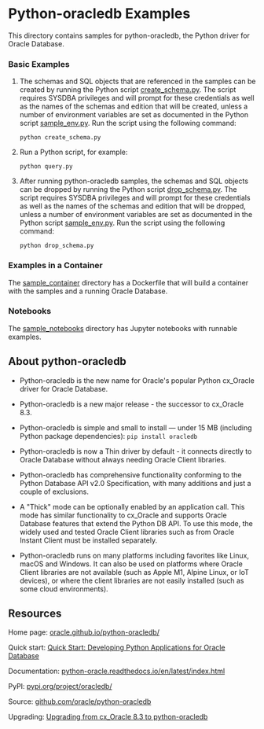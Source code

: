 # Python-oracledb Examples

This directory contains samples for python-oracledb, the Python driver for
Oracle Database.

### Basic Examples

1.  The schemas and SQL objects that are referenced in the samples can be
    created by running the Python script [create_schema.py][1]. The script
    requires SYSDBA privileges and will prompt for these credentials as well as
    the names of the schemas and edition that will be created, unless a number
    of environment variables are set as documented in the Python script
    [sample_env.py][2]. Run the script using the following command:

        python create_schema.py

2.  Run a Python script, for example:

        python query.py

3.  After running python-oracledb samples, the schemas and SQL objects can be
    dropped by running the Python script [drop_schema.py][3]. The script
    requires SYSDBA privileges and will prompt for these credentials as well as
    the names of the schemas and edition that will be dropped, unless a number
    of environment variables are set as documented in the Python script
    [sample_env.py][2]. Run the script using the following command:

        python drop_schema.py

### Examples in a Container

The [sample_container](./sample_container) directory has a Dockerfile that will
build a container with the samples and a running Oracle Database.

### Notebooks

The [sample_notebooks](./sample_notebooks) directory has Jupyter notebooks with
runnable examples.

## About python-oracledb

- Python-oracledb is the new name for Oracle's popular Python cx_Oracle driver
  for Oracle Database.

- Python-oracledb is a new major release - the successor to cx_Oracle 8.3.

- Python-oracledb is simple and small to install — under 15 MB (including
  Python package dependencies): `pip install oracledb`

- Python-oracledb is now a Thin driver by default - it connects directly to
  Oracle Database without always needing Oracle Client libraries.

- Python-oracledb has comprehensive functionality conforming to the Python
  Database API v2.0 Specification, with many additions and just a couple of
  exclusions.

- A "Thick" mode can be optionally enabled by an application call. This mode
  has similar functionality to cx_Oracle and supports Oracle Database features
  that extend the Python DB API. To use this mode, the widely used and tested
  Oracle Client libraries such as from Oracle Instant Client must be installed
  separately.

- Python-oracledb runs on many platforms including favorites like Linux, macOS
  and Windows. It can also be used on platforms where Oracle Client libraries
  are not available (such as Apple M1, Alpine Linux, or IoT devices), or where
  the client libraries are not easily installed (such as some cloud
  environments).

## Resources

Home page: [oracle.github.io/python-oracledb/](https://oracle.github.io/python-oracledb/)

Quick start: [Quick Start: Developing Python Applications for Oracle Database](https://www.oracle.com/database/technologies/appdev/python/quickstartpythononprem.html)

Documentation: [python-oracle.readthedocs.io/en/latest/index.html](https://python-oracle.readthedocs.io/en/latest/index.html)

PyPI: [pypi.org/project/oracledb/](https://pypi.org/project/oracledb/)

Source: [github.com/oracle/python-oracledb](https://github.com/oracle/python-oracledb)

Upgrading: [Upgrading from cx_Oracle 8.3 to python-oracledb](https://python-oracledb.readthedocs.io/en/latest/user_guide/appendix_c.html#upgrading-from-cx-oracle-8-3-to-python-oracledb)


[1]: https://github.com/oracle/python-oracledb/blob/main/samples/create_schema.py
[2]: https://github.com/oracle/python-oracledb/blob/main/samples/sample_env.py
[3]: https://github.com/oracle/python-oracledb/blob/main/samples/drop_schema.py

